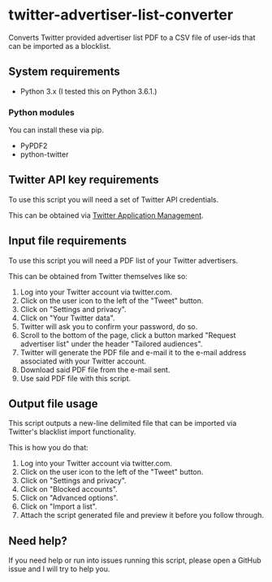 # twitter-advertiser-list-converter
Converts Twitter provided advertiser list PDF to a CSV file of user-ids that can be imported as a blocklist.

## System requirements

- Python 3.x (I tested this on Python 3.6.1.)

### Python modules

You can install these via pip.

- PyPDF2
- python-twitter

## Twitter API key requirements
To use this script you will need a set of Twitter API credentials.

This can be obtained via [Twitter Application Management](https://apps.twitter.com/).

## Input file requirements
To use this script you will need a PDF list of your Twitter advertisers.

This can be obtained from Twitter themselves like so:
1. Log into your Twitter account via twitter.com.
2. Click on the user icon to the left of the "Tweet" button.
3. Click on "Settings and privacy".
4. Click on "Your Twitter data".
5. Twitter will ask you to confirm your password, do so.
6. Scroll to the bottom of the page, click a button marked "Request advertiser list" under the header "Tailored audiences".
7. Twitter will generate the PDF file and e-mail it to the e-mail address associated with your Twitter account.
8. Download said PDF file from the e-mail sent.
9. Use said PDF file with this script.

## Output file usage
This script outputs a new-line delimited file that can be imported via Twitter's blacklist import functionality.

This is how you do that:
1. Log into your Twitter account via twitter.com.
2. Click on the user icon to the left of the "Tweet" button.
3. Click on "Settings and privacy".
4. Click on "Blocked accounts".
5. Click on "Advanced options".
6. Click on "Import a list".
7. Attach the script generated file and preview it before you follow through.

## Need help?
If you need help or run into issues running this script, please open a GitHub issue and I will try to help you.